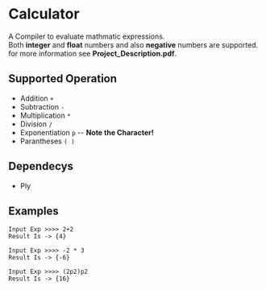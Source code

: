 # Calculator
A Compiler to evaluate mathmatic expressions.  
Both **integer** and **float** numbers and also **negative** numbers are supported.  
for more information see **Project_Description.pdf**.

## Supported Operation
* Addition `+`
* Subtraction `-`
* Multiplication `*`
* Division `/`
* Exponentiation `p` -- **Note the Character!**
* Parantheses `( )`

## Dependecys
* Ply

## Examples
```
Input Exp >>>> 2+2
Result Is -> {4}
```
```
Input Exp >>>> -2 * 3
Result Is -> {-6}
```
```
Input Exp >>>> (2p2)p2
Result Is -> {16} 
```
